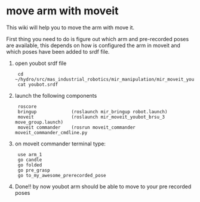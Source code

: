 move arm with moveit
====================

This wiki will help you to move the arm with move it.

First thing you need to do is figure out which arm and pre-recorded poses are available, this depends
on how is configured the arm in moveit and which poses have been added to srdf file.

1. open youbot srdf file

		cd ~/hydro/src/mas_industrial_robotics/mir_manipulation/mir_moveit_youbot_brsu_1/config
		cat youbot.srdf

2. launch the following components

        roscore
        bringup             (roslaunch mir_bringup robot.launch)
        moveit              (roslaunch mir_moveit_youbot_brsu_3 move_group.launch)
        moveit commander    (rosrun moveit_commander moveit_commander_cmdline.py

3. on moveit commander terminal type:

        use arm_1
        go candle
        go folded
        go pre_grasp
        go to_my_awesome_prerecorded_pose
        
4. Done!! by now youbot arm should be able to move to your pre recorded poses